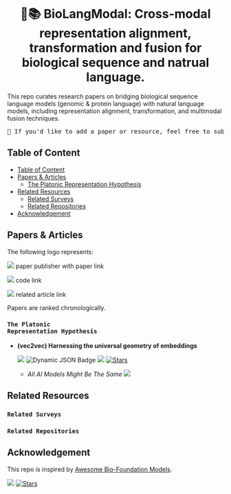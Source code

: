 <h1 align="center">
🧬📚 BioLangModal: Cross-modal representation alignment, transformation and fusion for biological sequence and natrual language.
</h1>

This repo curates research papers on bridging biological sequence language models (genomic & protein language) with natural language models, including representation alignment, transformation, and multimodal fusion techniques.

<pre>🌟 If you'd like to add a paper or resource, feel free to submit a pull request or open an issue.</pre>

## Table of Content
- [Table of Content](#table-of-content)
- [Papers & Articles](#papers--articles)
  - [The Platonic Representation Hypothesis](#the-platonic-representation-hypothesis)
- [Related Resources](#related-resources)
  - [Related Surveys](#related-surveys)
  - [Related Repositories](#related-repositories)
- [Acknowledgement](#acknowledgement)

## Papers & Articles
The following logo represents:

![](https://img.shields.io/badge/Paper_Publisher-5291C8?style=flat&logo=Read.cv&labelColor=555555) paper publisher with paper link

![](https://img.shields.io/badge/Code-38C26D?style=flat&logo=GitHub&labelColor=555555) code link

![](https://img.shields.io/badge/Article-FE5F50?style=flat&logo=searxng&labelColor=555555) related article link

Papers are ranked chronologically.

### <code>The Platonic Representation Hypothesis</code>

* **(vec2vec) Harnessing the universal geometry of embeddings**
    
    [![](https://img.shields.io/badge/Arxiv_2025-5291C8?style=flat&logo=Read.cv&labelColor=555555)](https://doi.org/10.48550/arXiv.2505.12540) ![Dynamic JSON Badge](https://img.shields.io/badge/dynamic/json?url=https%3A%2F%2Fapi.semanticscholar.org%2Fgraph%2Fv1%2Fpaper%2Fd5ee80edb147343bae8468d3b3a261ffdc984996%3Ffields%3DcitationCount&query=%24.citationCount&style=social&label=citation&labelColor=555555&color=ED8936)
    [![](https://img.shields.io/badge/Code-38C26D?style=flat&logo=GitHub&labelColor=555555)](https://github.com/rjha18/vec2vec) [![Stars](https://img.shields.io/github/stars/rjha18/vec2vec?color=yellow&style=social)](https://github.com/rjha18/vec2vec) 
    
    - *All AI Models Might Be The Same* [![](https://img.shields.io/badge/Substack-FE5F50?style=flat&logo=searxng&labelColor=555555)](https://substack.com/inbox/post/168573586) 

## Related Resources
### <code>Related Surveys</code>
### <code>Related Repositories</code>


## Acknowledgement
This repo is inspired by [Awesome Bio-Foundation Models](https://github.com/apeterswu/Awesome-Bio-Foundation-Models).

[![](https://img.shields.io/badge/code-38C26D?style=flat&logo=GitHub&labelColor=555555)](https://github.com/apeterswu/Awesome-Bio-Foundation-Models) [![Stars](https://img.shields.io/github/stars/apeterswu/Awesome-Bio-Foundation-Models?color=yellow&style=social)](https://github.com/apeterswu/Awesome-Bio-Foundation-Models)